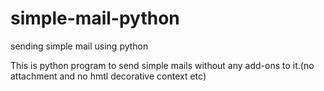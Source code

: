 # simple-mail-python
sending simple mail using python

This is python program to send simple mails without any add-ons to it.(no attachment and no hmtl decorative context etc)